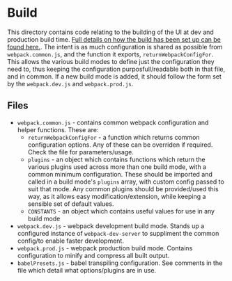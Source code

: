 # Build

This directory contains code relating to the building of the UI at dev and production build time. [Full details on how the build has been set up can be found here.](../../docs/Build.md). The intent is as much configuration is shared as possible from `webpack.common.js`, and the function it exports, `returnWebpackConfigFor`. This allows the various build modes to define just the configuration they need to, thus keeping the configuration purposfull/readable both in that file, and in common. If a new build mode is added, it should follow the form set by the `webpack.dev.js` and `webpack.prod.js`.

## Files

- `webpack.common.js` - contains common webpack configuration and helper functions. These are:
  - `returnWebpackConfigFor` - a function which returns common configuration options. Any of these can be overriden if required. Check the file for parameters/usage.
  - `plugins` - an object which contains functions which return the various plugins used across more than one build mode, with a common minimum configuration. These should be imported and called in a build mode's `plugins` array, with custom config passed to suit that mode. Any common plugins should be provided/used this way, as it allows easy modification/extension, while keeping a sensible set of default values.
  - `CONSTANTS` - an object which contains useful values for use in any build mode
- `webpack.dev.js` - webpack development build mode. Stands up a configured instance of `webpack-dev-server` to suppliment the common config/to enable faster development.
- `webpack.prod.js` - webpack production build mode. Contains configuration to minify and compress all built output.
- `babelPresets.js` - babel transpiling configuration. See comments in the file which detail what options/plugins are in use.